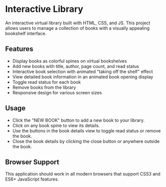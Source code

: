 # Interactive Library

An interactive virtual library built with HTML, CSS, and JS. This project allows users to manage a collection of books with a visually appealing bookshelf interface.

## Features

- Display books as colorful spines on virtual bookshelves
- Add new books with title, author, page count, and read status
- Interactive book selection with animated "taking off the shelf" effect
- View detailed book information in an animated book opening display
- Toggle read status for each book
- Remove books from the library
- Responsive design for various screen sizes

## Usage

- Click the "NEW BOOK" button to add a new book to your library.
- Click on any book spine to view its details.
- Use the buttons in the book details view to toggle read status or remove the book.
- Close the book details by clicking the close button or anywhere outside the book.

## Browser Support

This application should work in all modern browsers that support CSS3 and ES6+ JavaScript features.